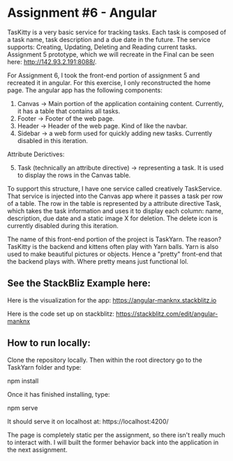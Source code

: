 # Assignment #6 - Angular

TasKitty is a very basic service for tracking tasks.  Each task is composed of a task name, task description and a due date in the future.  The service supports: Creating, Updating, Deleting and Reading current tasks.  Assignment 5 prototype, which we will recreate in the Final can be seen here: http://142.93.2.191:8088/.

For Assignment 6, I took the front-end portion of assignment 5 and recreated it in angular.  For this exercise, I only reconstructed the home page.  The angular app has the following components:

1. Canvas -> Main portion of the application containing content.  Currently, it has a table that contains all tasks.
2. Footer -> Footer of the web page.
3. Header -> Header of the web page.  Kind of like the navbar.
4. Sidebar -> a web form used for quickly adding new tasks.  Currently disabled in this iteration.

Attribute Derictives: 

5. Task (technically an attribute directive) -> representing a task.  It is used to display the rows in the Canvas table.

To support this structure, I have one service called creatively TaskService.  That service is injected into the Canvas app where it passes a task per row of a table.  The row in the table is 
represented by a attribute directive Task, which takes the task information and uses it to display each column: name, description, due date and a static image X for deletion.  The delete icon is currently disabled during this iteration.

The name of this front-end portion of the project is TaskYarn.  The reason?  TasKitty is the backend and kittens often play with Yarn balls.  Yarn is also used to make beautiful pictures or objects.  Hence a "pretty" front-end that the backend plays with.  Where pretty means just functional lol.

## See the StackBliz Example here:

Here is the visualization for the app: https://angular-manknx.stackblitz.io

Here is the code set up on stackblitz: https://stackblitz.com/edit/angular-manknx

## How to run locally:

Clone the repository locally.  Then within the root directory go to the TaskYarn folder and type:

npm install

Once it has finished installing, type:

npm serve

It should serve it on localhost at: https://localhost:4200/

The page is completely static per the assignment, so there isn't really much to interact with.  I will built the former behavior back into the application in the next assignment.

